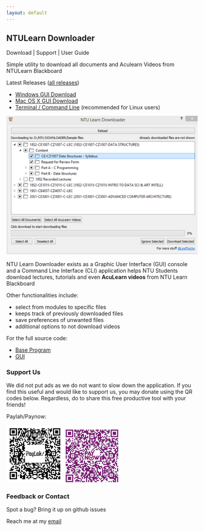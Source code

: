 ```yaml
---
layout: default
---
```


## NTULearn Downloader

Download | Support | User Guide

Simple utility to download all documents and Aculearn Videos from NTULearn Blackboard

Latest Releases ([all releases](https://github.com/leafgecko/NTULearn-Downloader-GUI/releases))
- [Windows GUI Download](https://github.com/leafgecko/NTULearn-Downloader-GUI/releases/download/0.0.1/NTU.Learn.DownloaderSetup.exe)
- [Mac OS X GUI Download](https://github.com/leafgecko/NTULearn-Downloader-GUI/releases/download/0.0.1/NTU.Learn.Downloader.dmg)
- [Terminal / Command Line](https://github.com/leafgecko/NTULearn-Downloader) (recommended for Linux users)

<!-- <insert pic of gui> -->
<img src="/images/screenshot.png" alt="screenshot of NTULearn Downloader application" >

NTU Learn Downloader exists as a Graphic User Interface (GUI) console and a Command Line Interface (CLI) application helps NTU Students download lectures, tutorials and even **AcuLearn videos** from NTU Learn Blackboard

Other functionalities include:
- select from modules to specific files
- keeps track of previously downloaded files
- save preferences of unwanted files
- additional options to not download videos

<!-- ~~Click here~~ for a full step-by-step guide of the GUI (coming soon) -->

<!-- ~~Click here~~ for a detailed explanation on NTULearn Downloader and documentation. (coming soon) -->


For the full source code:  
 - [Base Program](https://github.com/leafgecko/NTULearn-Downloader)
 - [GUI](https://github.com/leafgecko/NTULearn-Downloader-GUI) 

### Support Us

We did not put ads as we do not want to slow down the application. If you find this useful and would like to support us, you may donate using the QR codes below.
Regardless, do to share this free productive tool with your friends!

Paylah/Paynow:

<img src="/images/support-ntu-downloader-paylah-qrcode.jpg" alt="Paylah-QR" width="30%" height="30%">
<img src="/images/support-ntu-downloader-paynow-payanyone-qrcode.jpg" alt="Paylah-QR" width="28%" height="28%">

### Feedback or Contact

Spot a bug? Bring it up on github issues

Reach me at my [email](theleafgecko@gmail.com)
